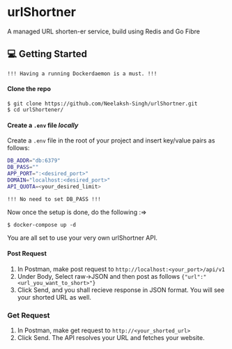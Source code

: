# urlShortner
A managed URL shorten-er service, build using Redis and Go Fibre

## 💻 Getting Started

`!!! Having a running Dockerdaemon is a must. !!!` <br>

#### Clone the repo

```console
$ git clone https://github.com/Neelaksh-Singh/urlShortner.git
$ cd urlShortener/
```

#### Create a `.env` file *locally* 

Create a `.env` file in the root of your project and insert
key/value pairs as follows:
```sh
DB_ADDR="db:6379"
DB_PASS=""
APP_PORT=":<desired_port>"
DOMAIN="localhost:<desired_port>"
API_QUOTA=<your_desired_limit>
```
`!!! No need to set DB_PASS !!!` <br>

Now once the setup is done, do the following :=>

```console
$ docker-compose up -d
```
You are all set to use your very own urlShortner API.

#### Post Request

1. In Postman, make post request to `http://localhost:<your_port>/api/v1`
2. Under Body, Select raw->JSON and then post as follows `{"url":"<url_you_want_to_short>"}`
3. Click Send, and you shall recieve response in JSON format. You will see your shorted URL as well.

### Get Request

1. In Postman, make get request to `http://<your_shorted_url>`
2. Click Send. The API resolves your URL and fetches your website.

